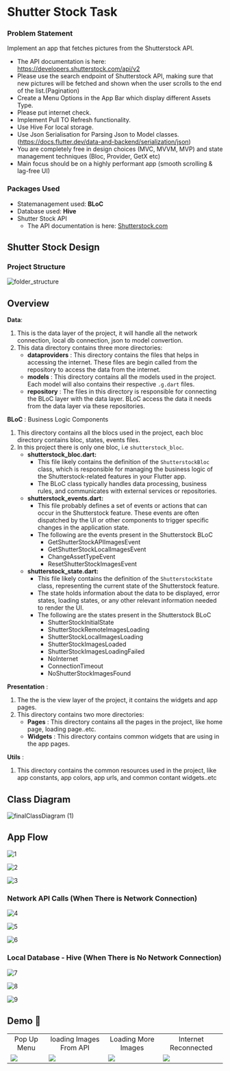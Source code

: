 # Shutter Stock Task

### Problem Statement

Implement an app that fetches pictures from the Shutterstock API.

- The API documentation is here: https://developers.shutterstock.com/api/v2
- Please use the search endpoint of Shutterstock API, making sure that new pictures will be fetched and shown when the user scrolls to the end of the list.(Pagination)
- Create a Menu Options in the App Bar which display different Assets Type.
- Please put internet check.
- Implement Pull TO Refresh functionality.
- Use Hive For local storage.
- Use Json Serialisation for Parsing Json to Model classes. (https://docs.flutter.dev/data-and-backend/serialization/json)
- You are completely free in design choices (MVC, MVVM, MVP) and state management techniques (Bloc, Provider, GetX etc)
- Main focus should be on a highly performant app (smooth scrolling & lag-free UI)


### **Packages Used**
- Statemanagement used: **BLoC**
- Database used: **Hive**
- Shutter Stock API
  - The API documentation is here: [Shutterstock.com](https://developers.shutterstock.com/api/v2)


## Shutter Stock Design


### Project Structure

![folder_structure](https://github.com/BolisettySujith/Shutter-Stock-Task/assets/73323807/2f1c438c-f9e7-4297-ae4d-37f25937fc22)

## Overview


**Data**: 

1. This is the data layer of the project, it will handle all the network connection, local db connection, json to model convertion. 
2. This data directory contains three more directories:
   - **dataproviders** : This directory contains the files that helps in accessing the internet. These files are begin called from the repository to access the data from the internet.
   - **models** : This directory contains all the models used in the project. Each model will also contains their respective `.g.dart` files.
   - **repository** : The files in this directory is responsible for  connecting the BLoC layer with the data layer. BLoC access the data it needs from the data layer via these repositories.
  
**BLoC** : Business Logic Components

1. This directory contains all the blocs used in the project, each bloc directory contains bloc, states, events files.
2. In this project there is only one bloc, i.e `shutterstock_bloc`.
    - **shutterstock_bloc.dart:**
      - This file likely contains the definition of the `ShutterstockBloc` class, which is responsible for managing the business logic of the Shutterstock-related features in your Flutter app.
      - The BLoC class typically handles data processing, business rules, and communicates with external services or repositories.
    - **shutterstock_events.dart:**
      - This file probably defines a set of events or actions that can occur in the Shutterstock feature. These events are often dispatched by the UI or other components to trigger specific changes in the application state.
      - The following are the events present in the Shutterstock BLoC
        - GetShutterStockAPIImagesEvent
        - GetShutterStockLocalImagesEvent
        - ChangeAssetTypeEvent
        - ResetShutterStockImagesEvent
    - **shutterstock_state.dart:**
      - This file likely contains the definition of the `ShutterstockState` class, representing the current state of the Shutterstock feature.
      - The state holds information about the data to be displayed, error states, loading states, or any other relevant information needed to render the UI.
      - The following are the states present in the Shutterstock BLoC
        - ShutterStockInitialState
        - ShutterStockRemoteImagesLoading
        - ShutterStockLocalImagesLoading
        - ShutterStockImagesLoaded
        - ShutterStockImagesLoadingFailed
        - NoInternet
        - ConnectionTimeout
        - NoShutterStockImagesFound


**Presentation** : 
1. The the is the view layer of the project, it contains the widgets and app pages.
2. This directory contains two more directories:
    - **Pages** : This directory contains all the pages in the project, like home page, loading page..etc.
    - **Widgets** : This directory contains common widgets that are using in the app pages.

**Utils** :
1. This directory contains the common resources used in the project, like app constants, app colors, app urls, and common contant widgets..etc

## Class Diagram

![finalClassDiagram (1)](https://github.com/BolisettySujith/Shutter-Stock-Task/assets/73323807/b3c15a72-df11-46ac-9d15-dd066ff5988e)

## App Flow

![1](https://github.com/BolisettySujith/Shutter-Stock-Task/assets/73323807/133075f7-678e-4fc1-be8d-4f09a5a7135c)

![2](https://github.com/BolisettySujith/Shutter-Stock-Task/assets/73323807/b5084a15-8719-4b76-ac8b-4f8b09d40288)

![3](https://github.com/BolisettySujith/Shutter-Stock-Task/assets/73323807/e152ec92-97da-4343-96bf-5b3356590bed)


### Network API Calls (When There is Network Connection)

![4](https://github.com/BolisettySujith/Shutter-Stock-Task/assets/73323807/e968cea6-b1d5-4917-9615-c4db92c8d930)

![5](https://github.com/BolisettySujith/Shutter-Stock-Task/assets/73323807/1d654ffa-9433-457d-8181-63dfb9c706fe)

![6](https://github.com/BolisettySujith/Shutter-Stock-Task/assets/73323807/ff200c80-9e64-449b-817b-7d215fab13b0)

### Local Database - Hive (When There is No Network Connection)

![7](https://github.com/BolisettySujith/Shutter-Stock-Task/assets/73323807/23d3d54b-eae2-43c7-b202-f473a32c1167)

![8](https://github.com/BolisettySujith/Shutter-Stock-Task/assets/73323807/23a2de34-5e3c-4ac8-b7ff-3a62c2e45eb0)

![9](https://github.com/BolisettySujith/Shutter-Stock-Task/assets/73323807/bfa6d4aa-3ebd-4dc5-9783-296aa658db48)


## **Demo 📱**
  <table>
       <tr>
       <td align="center">Pop Up Menu</td>
       <td align="center">loading Images From API</td>
       <td align="center">Loading More Images</td>
       <td align="center">Internet Reconnected</td>
      </tr>
       <tr>
       <td><img src="https://github.com/BolisettySujith/Shutter-Stock-Task/assets/73323807/ff83298d-0f83-4432-bf83-0aa5fed7be65"></td>
       <td><img src="https://github.com/BolisettySujith/Shutter-Stock-Task/assets/73323807/3fc2f5d3-1d22-4b74-8070-11abb3937e6d"></td>
       <td><img src="https://github.com/BolisettySujith/Shutter-Stock-Task/assets/73323807/79f9cfa1-4f9e-42ea-82b9-d8c1c7f711b7"></td><td><img src="https://github.com/BolisettySujith/Shutter-Stock-Task/assets/73323807/d3f9c825-d518-4c44-89b6-1c4ce05ec9d1"></td>
      </tr>
  </table>

